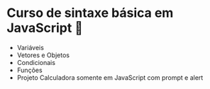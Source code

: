 # Curso de sintaxe básica em JavaScript 📒

- Variáveis
- Vetores e Objetos
- Condicionais
- Funções
- Projeto Calculadora somente em JavaScript com prompt e alert
